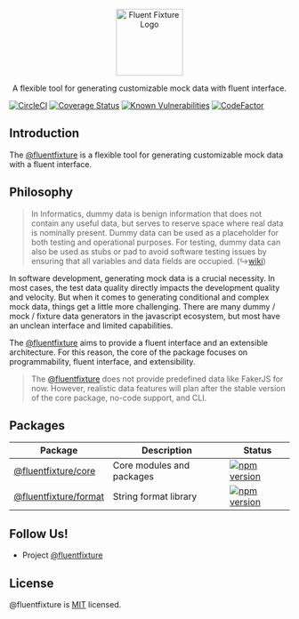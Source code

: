 <p align="center">
  <a href="https://github.com/fluentfixture" target="blank"><img src="https://i.imgur.com/qLGGhTh.jpg" width="120" alt="Fluent Fixture Logo" /></a>
</p>

<p align="center">A flexible tool for generating customizable mock data with fluent interface.</p>

[![CircleCI](https://circleci.com/gh/fluentfixture/fluentfixture/tree/main.svg?style=svg)](https://circleci.com/gh/fluentfixture/fluentfixture/tree/main)
[![Coverage Status](https://coveralls.io/repos/github/fluentfixture/fluentfixture/badge.svg?branch=main)](https://coveralls.io/github/fluentfixture/fluentfixture?branch=main)
[![Known Vulnerabilities](https://snyk.io/test/github/fluentfixture/fluentfixture/badge.svg)](https://snyk.io/test/github/fluentfixture/fluentfixture)
[![CodeFactor](https://www.codefactor.io/repository/github/fluentfixture/fluentfixture/badge)](https://www.codefactor.io/repository/github/fluentfixture/fluentfixture)

## Introduction

The [@fluentfixture][fluentfixture] is a flexible tool for generating customizable mock data with a fluent interface.

## Philosophy

> In Informatics, dummy data is benign information that does not contain any useful data, but serves to reserve space where real data is nominally present. 
> Dummy data can be used as a placeholder for both testing and operational purposes. 
> For testing, dummy data can also be used as stubs or pad to avoid software testing issues by ensuring that all variables and data fields are occupied. (↪[wiki](https://en.wikipedia.org/wiki/Dummy_data))

In software development, generating mock data is a crucial necessity. In most cases, the test data quality directly impacts the development quality and velocity. 
But when it comes to generating conditional and complex mock data, things get a little more challenging. There are many dummy / mock / fixture data generators in the javascript ecosystem, 
but most have an unclean interface and limited capabilities. 

The [@fluentfixture][fluentfixture] aims to provide a fluent interface and an extensible architecture. 
For this reason, the core of the package focuses on programmability, fluent interface, and extensibility.

> The [@fluentfixture][fluentfixture] does not provide predefined data like FakerJS for now. However, realistic data features will plan after the stable version of the core package, no-code support, and CLI.

## Packages

| Package                                       | Description                | Status                                                                                                                   |
|-----------------------------------------------|----------------------------|--------------------------------------------------------------------------------------------------------------------------|
| [@fluentfixture/core][fluentfixture-core]     | Core modules and packages  | [![npm version](https://badge.fury.io/js/@fluentfixture%2Fcore.svg)](https://badge.fury.io/js/@fluentfixture%2Fcore)     |
| [@fluentfixture/format][fluentfixture-format] | String format library      | [![npm version](https://badge.fury.io/js/@fluentfixture%2Fformat.svg)](https://badge.fury.io/js/@fluentfixture%2Fformat) |

## Follow Us!

- Project [@fluentfixture](https://github.com/fluentfixture)

## License

@fluentfixture is [MIT](https://github.com/fluentfixture/fluentfixture/blob/main/LICENSE) licensed.

[fluentfixture]: https://github.com/fluentfixture
[fluentfixture-core]: https://github.com/fluentfixture/fluentfixture/tree/main/packages/core
[fluentfixture-format]: https://github.com/fluentfixture/fluentfixture/tree/main/packages/format
